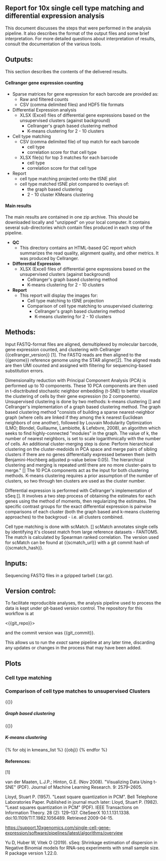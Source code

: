 Report for 10x single cell type matching and differential expression analysis
---

This document discusses the steps that were performed in the analysis pipeline.  It also describes the format of the output files and some brief interpretation.  For more detailed questions about interpretation of results, consult the documentation of the various tools.


## Outputs:

This section describes the contents of the delivered results.

#### Cellranger gene expression counting

- Sparse matrices for gene expression for each barcode are provided as:
    - Raw and filtered counts
    - CSV (comma delimited files) and HDF5 file formats
- Differential Expression analysis
    - XLSX (Excel) files of differential gene expressions based on the unsupervised clusters (against background)
        - Cellranger's graph based clustering method
        - K-means clustering for 2 - 10 clusters
- Cell type matching
    - CSV (comma delimited file) of top match for each barcode
        - cell type
        - correlation score for that cell type
    - XLSX file(s) for top 3 matches for each barcode
        - cell type
        - correlation score for that cell type
- Report
    - cell type matching projected onto the tSNE plot
    - cell type matched tSNE plot compared to overlays of:
        - the graph based clustering
        - 2 - 10 cluster KMeans clustering

#### Main results

The main results are contained in one zip archive. This should be downloaded locally and "unzipped" on your local computer. It contains several sub-directories which contain files produced in each step of the pipeline.

- **QC**
    - This directory contains an HTML-based QC report which summarizes the read quality, alignment quality, and other metrics. It was produced by Cellranger.
- **Differential Expression**
    - XLSX (Excel) files of differential gene expressions based on the unsupervised clusters (against background)
        - Cellranger's graph based clustering method
        - K-means clustering for 2 - 10 clusters
- **Report**
    - This report will display the images for:
        - Cell type matching to tSNE projection
        - Comparison of cell type matching to unsupervised clustering:
            - Cellranger's graph based clustering method
            - K-means clustering for 2 - 10 clusters


## Methods:

Input FASTQ-format files are aligned, demultiplexed by molecular barcode, gene expression counted, and clustering with Cellranger {{cellranger_version}} [1]. The FASTQ reads are then aligned to the {{genome}} reference genome using the STAR aligner[2]. The aligned reads are then UMI counted and assigned with filtering for sequencing-based substitution errors.

Dimensionality reduction with Principal Component Analysis (PCA) is performed up to 10 components. These 10 PCA components are then used in t-disctributed stochastic neighbor embedding (t-SNE) to better visualize the clustering of cells by their gene expression (to 2 components). Unsupervised clustering is done by two methods: k-means clustering [] and Cellranger's implementation of a graph based clustering method. The graph based clustering method "consists of building a sparse nearest-neighbor graph (where cells are linked if they among the k nearest Euclidean neighbors of one another), followed by Louvain Modularity Optimization (LMO; Blondel, Guillaume, Lambiotte, & Lefebvre, 2008), an algorithm which seeks to find highly-connected "modules" in the graph. The value of k, the number of nearest neighbors, is set to scale logarithmically with the number of cells. An additional cluster-merging step is done: Perform hierarchical clustering on the cluster-medoids in PCA space and merge pairs of sibling clusters if there are no genes differentially expressed between them (with Benjamini-Hochberg adjusted p-value below 0.05). The hierarchical clustering and merging is repeated until there are no more cluster-pairs to merge." [] The 10 PCA components act as the input for both clustering methods. K-means clustering requires a prior assumption of the number of clusters, so two through ten clusters are used as the cluster number.

Differential expression is performed with Cellranger's implementation of sSeq []. It involves a two step process of obtaining the estimates for each genes using the method of moments, then regularizing the estimates. The specific contrast groups for the exact differential expression is pairwise comparisons of each cluster (both the graph based and k-means clustering approaches) to the backgroud - i.e. all clusters combined.

Cell type matching is done with scMatch. [] scMatch annotates single cells by identifying it's closest match from large reference datasets - FANTOM5. The match is calculated by Spearman ranked correlation. The version used for scMatch can be found at {{scmatch_url}} with a git commit hash of {{scmatch_hash}}.


## Inputs:

Sequencing FASTQ files in a gzipped tarbell (.tar.gz).

## Version control:
To facilitate reproducible analyses, the analysis pipeline used to process the data is kept under git-based version control.  The repository for this workflow is at 

<{{git_repo}}>

and the commit version was {{git_commit}}.

This allows us to run the *exact* same pipeline at any later time, discarding any updates or changes in the process that may have been added.

## Plots

### Cell type matching

### Comparison of cell type matches to unsupervised Clusters
{{}}
##### Graph based clustering
{{}}
##### K-means clustering

{% for obj in kmeans_list %}
    {{obj}}
{% endfor %}


#### References:

[1] 

van der Maaten, L.J.P.; Hinton, G.E. (Nov 2008). "Visualizing Data Using t-SNE" (PDF). Journal of Machine Learning Research. 9: 2579–2605.

Lloyd, Stuart P. (1957). "Least square quantization in PCM". Bell Telephone Laboratories Paper. Published in journal much later: Lloyd, Stuart P. (1982). "Least squares quantization in PCM" (PDF). IEEE Transactions on Information Theory. 28 (2): 129–137. CiteSeerX 10.1.1.131.1338. doi:10.1109/TIT.1982.1056489. Retrieved 2009-04-15.

https://support.10xgenomics.com/single-cell-gene-expression/software/pipelines/latest/algorithms/overview

Yu D, Huber W, Vitek O (2019). sSeq: Shrinkage estimation of dispersion in Negative Binomial models for RNA-seq experiments with small sample size. R package version 1.22.0. 